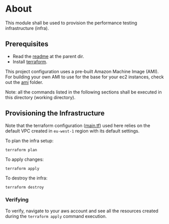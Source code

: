 # About

This module shall be used to provision the performance testing infrastructure (infra).

## Prerequisites
- Read the [readme](../README.md) at the parent dir.
- Install [terraform](https://www.terraform.io/).

This project configuration uses a pre-built Amazon Machine Image (AMI). For building your own AMI to use for the base 
for your ec2 instances, check out the [ami](./ami) folder.

Note: all the commands listed in the following sections shall be executed in this directory (working directory).

## Provisioning the Infrastructure

Note that the terraform configuration ([main.tf](main.tf)) used here relies on the default VPC created in `eu-west-1` region
with its default settings.

To plan the infra setup:
```
terraform plan
```

To apply changes:
```
terraform apply
```

To destroy the infra:
```
terraform destroy
```

### Verifying
To verify, navigate to your aws account and see all the resources created during the `terraform apply` command 
execution.